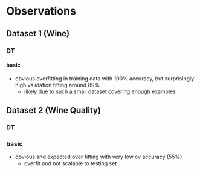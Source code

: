 # Observations

## Dataset 1 (Wine)

### DT

#### basic

- obvious overfitting in training data with 100% accuracy,
but surprisingly high validation fitting around 89% 
    - likely due to such a small dataset covering enough examples

## Dataset 2 (Wine Quality)

### DT

### basic

- obvious and expected over fitting with very low
cv accuracy (55%)
  - overfit and not scalable to testing set
